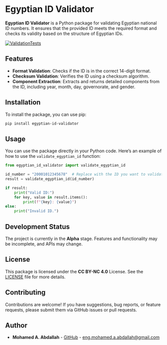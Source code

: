 # Egyptian ID Validator

**Egyptian ID Validator** is a Python package for validating Egyptian national ID numbers. It ensures that the provided ID meets the required format and checks its validity based on the structure of Egyptian IDs.

[![ValidationTests](https://github.com/MohamedAAbdallah/Egyptian-ID-Validator-Py/actions/workflows/python-package.yml/badge.svg)](https://github.com/MohamedAAbdallah/Egyptian-ID-Validator-Py/actions/workflows/python-package.yml)
## Features

- **Format Validation**: Checks if the ID is in the correct 14-digit format.
- **Checksum Validation**: Verifies the ID using a checksum algorithm.
- **Component Extraction**: Extracts and returns detailed components from the ID, including year, month, day, governorate, and gender.

## Installation

To install the package, you can use pip:

```bash
pip install egyptian-id-validator
```

## Usage

You can use the package directly in your Python code. Here’s an example of how to use the `validate_egyptian_id` function:

```python
from egyptian_id_validator import validate_egyptian_id

id_number = "20001012345678"  # Replace with the ID you want to validate
result = validate_egyptian_id(id_number)

if result:
    print("Valid ID:")
    for key, value in result.items():
        print(f"{key}: {value}")
else:
    print("Invalid ID.")
```

## Development Status

The project is currently in the **Alpha** stage. Features and functionality may be incomplete, and APIs may change.

## License

This package is licensed under the **CC BY-NC 4.0** License. See the [LICENSE](LICENSE.md) file for more details.

## Contributing

Contributions are welcome! If you have suggestions, bug reports, or feature requests, please submit them via GitHub issues or pull requests.

## Author

- **Mohamed A. Abdallah** - [GitHub](https://github.com/MohamedAAbdallah) - eng.mohamed.a.abdallah@gmail.com
